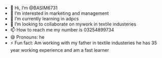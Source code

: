 - 👋 Hi, I’m @BASIM6731
- 👀 I’m interested in marketing and management
- 🌱 I’m currently learning in adpcs 
- 💞️ I’m looking to collaborate on mywork in textile industeries
- 📫 How to reach me my number is 03254899734
- 😄 Pronouns: he
- ⚡ Fun fact: Am working with my father in textile industeries he has 35 year working experience and am a fast learner

<!---
BASIM6731/BASIM6731 is a ✨ special ✨ repository because its `README.md` (this file) appears on your GitHub profile.
You can click the Preview link to take a look at your changes.
--->
